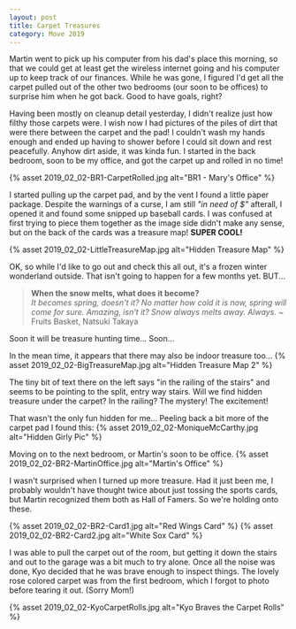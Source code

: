 ```yaml
---
layout: post
title: Carpet Treasures
category: Move 2019
---
```


Martin went to pick up his computer from his dad's place this morning, so that we could get at least get the wireless internet going and his computer up to keep track of our finances. While he was gone, I figured I'd get all the carpet pulled out of the other two bedrooms (our soon to be offices) to surprise him when he got back. Good to have goals, right?

Having been mostly on cleanup detail yesterday, I didn't realize just how filthy those carpets were. I wish now I had pictures of the piles of dirt that were there between the carpet and the pad! I couldn't wash my hands enough and ended up having to shower before I could sit down and rest peacefully. Anyhow dirt aside, it was kinda fun. I started in the back bedroom, soon to be my office, and got the carpet up and rolled in no time!

{% asset 2019_02_02-BR1-CarpetRolled.jpg alt="BR1 - Mary's Office" %}

 I started pulling up the carpet pad, and by the vent I found a little paper package. Despite the warnings of a curse, I am still *"in need of $"* afterall, I opened it and found some snipped up baseball cards. I was confused at first trying to piece them together as the image side didn't make any sense, but on the back of the cards was a treasure map! __SUPER COOL!__

{% asset 2019_02_02-LittleTreasureMap.jpg alt="Hidden Treasure Map" %}

OK, so while I'd like to go out and check this all out, it's a frozen winter wonderland outside. That isn't going to happen for a few months yet. BUT...

> __When the snow melts, what does it become?__  
> *It becomes spring, doesn't it? No matter how cold it is now, spring will come for sure. Amazing, isn't it? Snow always melts away. Always.*
> ~ Fruits Basket, Natsuki Takaya

Soon it will be treasure hunting time... Soon...

In the mean time, it appears that there may also be indoor treasure too...
{% asset 2019_02_02-BigTreasureMap.jpg alt="Hidden Treasure Map 2" %}

The tiny bit of text there on the left says "in the railing of the stairs" and seems to be pointing to the split, entry way stairs. Will we find hidden treasure under the carpet? In the railing? The mystery! The excitement! 

That wasn't the only fun hidden for me... Peeling back a bit more of the carpet pad I found this:
{% asset 2019_02_02-MoniqueMcCarthy.jpg alt="Hidden Girly Pic" %}

Moving on to the next bedroom, or Martin's soon to be office.
{% asset 2019_02_02-BR2-MartinOffice.jpg alt="Martin's Office" %}

I wasn't surprised when I turned up more treasure. Had it just been me, I probably wouldn't have thought twice about just tossing the sports cards, but Martin recognized them both as Hall of Famers. So we're holding onto these.

{% asset 2019_02_02-BR2-Card1.jpg alt="Red Wings Card" %}
{% asset 2019_02_02-BR2-Card2.jpg alt="White Sox Card" %}

I was able to pull the carpet out of the room, but getting it down the stairs and out to the garage was a bit much to try alone. Once all the noise was done, Kyo decided that he was brave enough to inspect things.  The lovely rose colored carpet was from the first bedroom, which I forgot to photo before tearing it out. (Sorry Mom!)

{% asset 2019_02_02-KyoCarpetRolls.jpg alt="Kyo Braves the Carpet Rolls" %}
